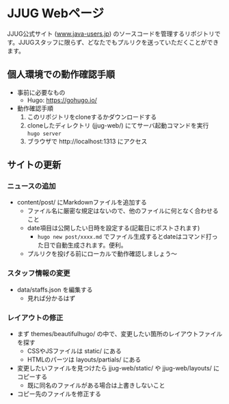 # JJUG Webページ

JJUG公式サイト (www.java-users.jp) のソースコードを管理するリポジトリです。JJUGスタッフに限らず、どなたでもプルリクを送っていただくことができます。

## 個人環境での動作確認手順

- 事前に必要なもの
    - Hugo: https://gohugo.io/
- 動作確認手順
    1. このリポジトリをcloneするかダウンロードする
    2. cloneしたディレクトリ (jjug-web/) にてサーバ起動コマンドを実行  
`hugo server`
    3. ブラウザで http://localhost:1313 にアクセス

## サイトの更新

### ニュースの追加

- content/post/ にMarkdownファイルを追加する
    - ファイル名に厳密な規定はないので、他のファイルに何となく合わせること
    - date項目は公開したい日時を設定する(記載日にポストされます)
        - `hugo new post/xxxx.md` でファイル生成するとdateはコマンド打った日で自動生成されます。便利。
    - プルリクを投げる前にローカルで動作確認しましょう～

### スタッフ情報の変更

- data/staffs.json を編集する
    - 見れば分かるはず

### レイアウトの修正

- まず themes/beautifulhugo/ の中で、変更したい箇所のレイアウトファイルを探す
    - CSSやJSファイルは static/ にある
    - HTMLのパーツは layouts/partials/ にある
- 変更したいファイルを見つけたら jjug-web/static/ や jjug-web/layouts/ にコピーする
    - 既に同名のファイルがある場合は上書きしないこと
- コピー先のファイルを修正する
